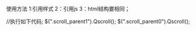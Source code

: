 使用方法
  1:引用样式
  2：引用js
  3：html结构要相同；
  
  //执行如下代码;
	$(".scroll_parent1").Qscroll();
	$(".scroll_parent0").Qscroll();

